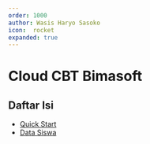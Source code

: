 ```yaml
---
order: 1000
author: Wasis Haryo Sasoko
icon:  rocket
expanded: true
---
```


# Cloud CBT Bimasoft

## Daftar Isi
- [Quick Start](./quick-start/)
- [Data Siswa](./data-siswa/)